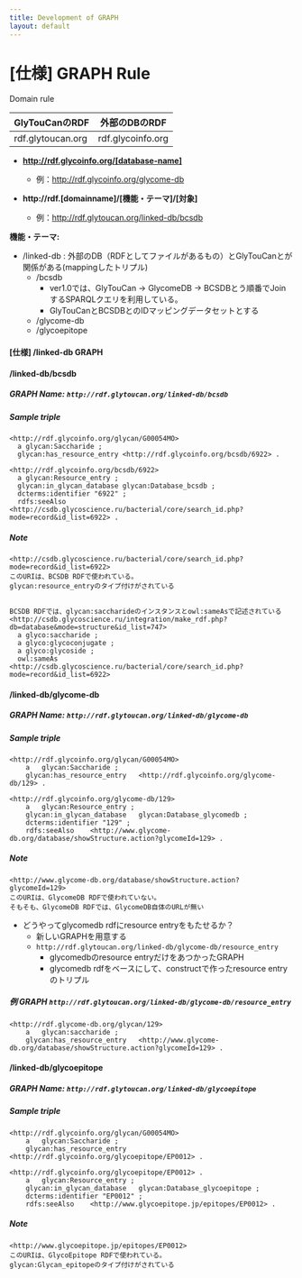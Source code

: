 ```yaml
---
title: Development of GRAPH
layout: default
---
```


# [仕様] GRAPH Rule


Domain rule  

| GlyTouCanのRDF  | 外部のDBのRDF |  
|-------------------|---------------|
| rdf.glytoucan.org | rdf.glycoinfo.org |

* __http://rdf.glycoinfo.org/[database-name]__
	* 例：http://rdf.glycoinfo.org/glycome-db

* __http://rdf.[domainname]/[機能・テーマ]/[対象]__
	* 例：http://rdf.glytoucan.org/linked-db/bcsdb




__機能・テーマ:__ 

* /linked-db : 外部のDB（RDFとしてファイルがあるもの）とGlyTouCanとが関係がある(mappingしたトリプル)
	* /bcsdb  
		* ver1.0では、GlyTouCan → GlycomeDB → BCSDBとう順番でJoinするSPARQLクエリを利用している。
		* GlyTouCanとBCSDBとのIDマッピングデータセットとする
	* /glycome-db
	* /glycoepitope






#### [仕様] /linked-db GRAPH   



#### /linked-db/bcsdb

##### GRAPH Name: `http://rdf.glytoucan.org/linked-db/bcsdb`

##### Sample triple

```
<http://rdf.glycoinfo.org/glycan/G00054MO>
  a glycan:Saccharide ;
  glycan:has_resource_entry <http://rdf.glycoinfo.org/bcsdb/6922> .

<http://rdf.glycoinfo.org/bcsdb/6922> 
  a glycan:Resource_entry ;
  glycan:in_glycan_database glycan:Database_bcsdb ;
  dcterms:identifier "6922" ;
  rdfs:seeAlso  <http://csdb.glycoscience.ru/bacterial/core/search_id.php?mode=record&id_list=6922> .
```

##### Note

```
<http://csdb.glycoscience.ru/bacterial/core/search_id.php?mode=record&id_list=6922>
このURIは、BCSDB RDFで使われている。
glycan:resource_entryのタイプ付けがされている


BCSDB RDFでは、glycan:saccharideのインスタンスとowl:sameAsで記述されている
<http://csdb.glycoscience.ru/integration/make_rdf.php?db=database&mode=structure&id_list=747>
  a glyco:saccharide ;
  a glyco:glycoconjugate ;
  a glyco:glycoside ;
  owl:sameAs <http://csdb.glycoscience.ru/bacterial/core/search_id.php?mode=record&id_list=6922> 
```





#### /linked-db/glycome-db

##### GRAPH Name: `http://rdf.glytoucan.org/linked-db/glycome-db`

##### Sample triple

```
<http://rdf.glycoinfo.org/glycan/G00054MO>
    a   glycan:Saccharide ;
    glycan:has_resource_entry   <http://rdf.glycoinfo.org/glycome-db/129> .

<http://rdf.glycoinfo.org/glycome-db/129> 
    a   glycan:Resource_entry ;
    glycan:in_glycan_database   glycan:Database_glycomedb ;
    dcterms:identifier "129" ;
    rdfs:seeAlso    <http://www.glycome-db.org/database/showStructure.action?glycomeId=129> .
```

##### Note

```
<http://www.glycome-db.org/database/showStructure.action?glycomeId=129>
このURIは、GlycomeDB RDFで使われていない。
そもそも、GlycomeDB RDFでは、GlycomeDB自体のURLが無い
```

* どうやってglycomedb rdfにresource entryをもたせるか？
	* 新しいGRAPHを用意する
	* `http://rdf.glytoucan.org/linked-db/glycome-db/resource_entry`
		* glycomedbのresource entryだけをあつかったGRAPH
		* glycomedb rdfをベースにして、constructで作ったresource entryのトリプル

##### 例 GRAPH `http://rdf.glytoucan.org/linked-db/glycome-db/resource_entry`

```
<http://rdf.glycome-db.org/glycan/129> 
    a   glycan:saccharide ;
    glycan:has_resource_entry   <http://www.glycome-db.org/database/showStructure.action?glycomeId=129> .
```





#### /linked-db/glycoepitope

##### GRAPH Name: `http://rdf.glytoucan.org/linked-db/glycoepitope`

##### Sample triple

```
<http://rdf.glycoinfo.org/glycan/G00054MO>
    a   glycan:Saccharide ;
    glycan:has_resource_entry   <http://rdf.glycoinfo.org/glycoepitope/EP0012> .

<http://rdf.glycoinfo.org/glycoepitope/EP0012> .
    a   glycan:Resource_entry ;
    glycan:in_glycan_database   glycan:Database_glycoepitope ;
    dcterms:identifier "EP0012" ;
    rdfs:seeAlso    <http://www.glycoepitope.jp/epitopes/EP0012> .
```

##### Note

```
<http://www.glycoepitope.jp/epitopes/EP0012>
このURIは、GlycoEpitope RDFで使われている。
glycan:Glycan_epitopeのタイプ付けがされている
```


